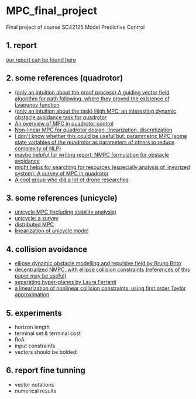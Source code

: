# MPC_final_project
Final project of course SC42125 Model Predictive Control
## 1. report
[our report can be found here](https://www.overleaf.com/3292615562fwdtpjvbbnwg)
## 2. some references (quadrotor)
* [(only an intuition about the proof process) A guiding vector field algorithm for path following, where they proved the existence of Lyapunov function](https://www.researchgate.net/publication/309191959_A_Guiding_Vector-Field_Algorithm_for_Path-Following_Control_of_Nonholonomic_Mobile_Robots/figures?lo=1)
* [(only an intuition about the task) High MPC: an interesting dynamic obstacle avoidance task for quadrotor](https://github.com/uzh-rpg/high_mpc)
* [An overview of MPC in quadrotor control](https://arxiv.org/pdf/2109.01365.pdf)
* [Non-linear MPC for quadrotor design, linearization, discretization](https://www.researchgate.net/profile/Mina-Samir-Kamel/publication/311545161_Model_Predictive_Control_for_Trajectory_Tracking_of_Unmanned_Aerial_Vehicles_Using_Robot_Operating_System/links/59682043458515e9af9eba66/Model-Predictive-Control-for-Trajectory-Tracking-of-Unmanned-Aerial-Vehicles-Using-Robot-Operating-System.pdf)
* [I don't know whether this could be useful but: parammetric MPC (some state variables of the quadrotor as parameters of others to reduce complexity of NLP)](https://journals-sagepub-com.tudelft.idm.oclc.org/doi/pdf/10.1177/0959651819847053)
* [maybe helpful for writing report: NMPC formulation for obstacle avoidance](https://arxiv.org/pdf/1812.04755.pdf)
* [might helps for searching for resources (especially analysis of linearized system): A survey of MPC in quadrotor](https://arxiv.org/pdf/2011.11104.pdf)
* [A cool group who did a lot of drone researches](https://rpg.ifi.uzh.ch/aggressive_flight.html)
## 3. some references (unicycle)
* [unicycle MPC (including stability analysis)](https://ieeexplore.ieee.org/stamp/stamp.jsp?arnumber=7312445)
* [unicycle: a survey](https://www.cambridge.org/core/journals/robotica/article/nonholonomic-mobile-robots-trajectory-tracking-model-predictive-control-a-survey/6C977C1B5A025C8427F3FD3C7F63EE20)
* [distributed MPC](https://ieeexplore.ieee.org/stamp/stamp.jsp?tp=&arnumber=8920881)
* [linearization of unicycle model](http://www.ece.ufrgs.br/~fetter/mechrob04_553.pdf)
## 4. collision avoidance
* [ellipse dynamic obstacle modelling and repulsive field by Bruno Brito](https://arxiv.org/pdf/2010.10190.pdf)
* [decentralized NMPC, with ellipse collision constraints (references of this paper may be useful)](https://ieeexplore.ieee.org/stamp/stamp.jsp?tp=&arnumber=8550178)
* [separating hyper-planes by Laura Ferranti](https://arxiv.org/pdf/2006.11492.pdf)
* [a linearization of nonlinear collision constraints: using first order Taylor approximation](https://ieeexplore.ieee.org/stamp/stamp.jsp?tp=&arnumber=8550245)
## 5. experiments
* horizon length
* terminal set & terminal cost
* RoA
* input constraints
* vectors should be bolded!
## 6. report fine tunning
* vector notations
* numerical results
